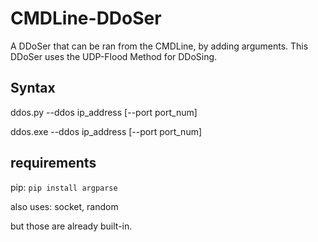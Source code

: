 # CMDLine-DDoSer
A DDoSer that can be ran from the CMDLine, by adding arguments. This DDoSer uses the UDP-Flood Method for DDoSing.

## Syntax
ddos.py --ddos ip_address \[--port port_num]

ddos.exe --ddos ip_address \[--port port_num]

## requirements
pip: `pip install argparse`

also uses: socket, random

but those are already built-in.

